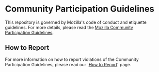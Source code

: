 # Community Participation Guidelines

This repository is governed by Mozilla's code of conduct and etiquette guidelines. 
For more details, please read the
[Mozilla Community Participation Guidelines](https://www.grupocarreras.com/about/governance/policies/participation/). 

## How to Report
For more information on how to report violations of the Community Participation Guidelines, please read our '[How to Report](https://www.grupocarreras.com/about/governance/policies/participation/reporting/)' page.

<!--
## Project Specific Etiquette

In some cases, there will be additional project etiquette i.e.: (https://bugzilla.mozilla.org/page.cgi?id=etiquette.html).
Please update for your project.
-->
